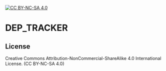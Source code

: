 [![CC BY-NC-SA 4.0](https://i.creativecommons.org/l/by-nc-sa/4.0/88x31.png)](https://creativecommons.org/licenses/by-nc-sa/4.0/)

# DEP_TRACKER

## License

Creative Commons Attribution-NonCommercial-ShareAlike 4.0 International License. (CC BY-NC-SA 4.0)
